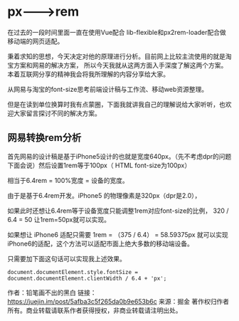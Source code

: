 # px--->rem

在过去的一段时间里面一直在使用Vue配合 lib-flexible和px2rem-loader配合做移动端的网页适配。

秉着求知的思想，今天决定对他的原理进行分析。目前网上比较主流使用的就是淘宝方案和网易的解决方案，
所以今天我就从这两方面入手深度了解这两个方案。本着互联网分享的精神我会将我所理解的内容分享给大家。

从网易与淘宝的font-size思考前端设计稿与工作流、移动web资源整理。
 
但是在读到单位换算时我有点蒙圈，下面我就讲我自己的理解说给大家听听，也欢迎大家留言探讨不同的解决方案。
 
## 网易转换rem分析

首先网易的设计稿是基于iPhone5设计的也就是宽度640px。（先不考虑dpr的问题下面会说）然后设置1rem等于100px（ HTML font-size为100px）

相当于6.4rem = 100%宽度 = 设备的宽度。

由于是基于6.4rem开发。iPhone5  的物理像素是320px（dpr是2.0），

如果此时还想让6.4rem等于设备宽度只能调整1rem对应font-size的比例， 320 / 6.4 = 50 让1rem=50px就可以实现。

如果想让 iPhone6 适配只需要 1rem = （375 / 6.4） = 58.59375px 就可以实现iPhone6的适配，这个方法可以适配市面上绝大多数的移动端设备。

只需要加下面这句话可以实现我上述效果。
```
document.documentElement.style.fontSize = document.documentElement.clientWidth / 6.4 + 'px';

```
作者：铅笔画不出的黑白
链接：https://juejin.im/post/5afba3c5f265da0b9e653b6c
来源：掘金
著作权归作者所有。商业转载请联系作者获得授权，非商业转载请注明出处。

